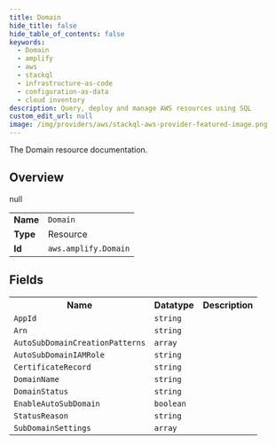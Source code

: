 ```yaml
---
title: Domain
hide_title: false
hide_table_of_contents: false
keywords:
  - Domain
  - amplify
  - aws
  - stackql
  - infrastructure-as-code
  - configuration-as-data
  - cloud inventory
description: Query, deploy and manage AWS resources using SQL
custom_edit_url: null
image: /img/providers/aws/stackql-aws-provider-featured-image.png
---
```

The Domain resource documentation.

## Overview
<table><tbody>
<tr><td><b>Name</b></td><td><code>Domain</code></td></tr>
<tr><td><b>Type</b></td><td>Resource</td></tr>
null
<tr><td><b>Id</b></td><td><code>aws.amplify.Domain</code></td></tr>
</tbody></table>

## Fields
<table><tbody>
<tr><th>Name</th><th>Datatype</th><th>Description</th></tr>
<tr><td><code>AppId</code></td><td><code>string</code></td><td></td></tr><tr><td><code>Arn</code></td><td><code>string</code></td><td></td></tr><tr><td><code>AutoSubDomainCreationPatterns</code></td><td><code>array</code></td><td></td></tr><tr><td><code>AutoSubDomainIAMRole</code></td><td><code>string</code></td><td></td></tr><tr><td><code>CertificateRecord</code></td><td><code>string</code></td><td></td></tr><tr><td><code>DomainName</code></td><td><code>string</code></td><td></td></tr><tr><td><code>DomainStatus</code></td><td><code>string</code></td><td></td></tr><tr><td><code>EnableAutoSubDomain</code></td><td><code>boolean</code></td><td></td></tr><tr><td><code>StatusReason</code></td><td><code>string</code></td><td></td></tr><tr><td><code>SubDomainSettings</code></td><td><code>array</code></td><td></td></tr>
</tbody></table>